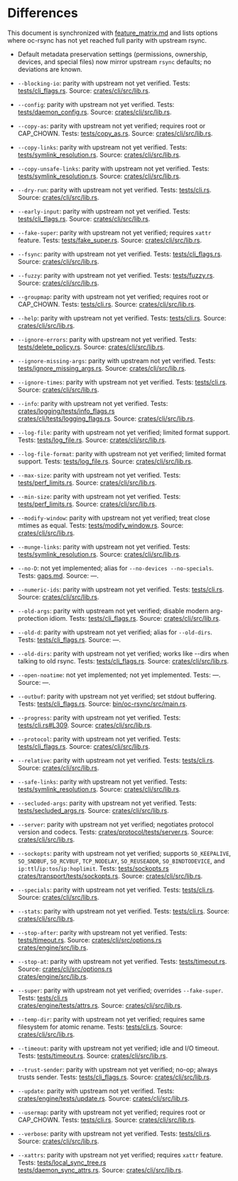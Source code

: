 # Differences

This document is synchronized with [feature_matrix.md](feature_matrix.md) and lists options where oc-rsync has not yet reached full parity with upstream rsync.

- Default metadata preservation settings (permissions, ownership, devices, and special files) now mirror upstream `rsync` defaults; no deviations are known.

- `--blocking-io`: parity with upstream not yet verified. Tests: [tests/cli_flags.rs](../tests/cli_flags.rs). Source: [crates/cli/src/lib.rs](../crates/cli/src/lib.rs).
- `--config`: parity with upstream not yet verified. Tests: [tests/daemon_config.rs](../tests/daemon_config.rs). Source: [crates/cli/src/lib.rs](../crates/cli/src/lib.rs).
- `--copy-as`: parity with upstream not yet verified; requires root or CAP_CHOWN. Tests: [tests/copy_as.rs](../tests/copy_as.rs). Source: [crates/cli/src/lib.rs](../crates/cli/src/lib.rs).
- `--copy-links`: parity with upstream not yet verified. Tests: [tests/symlink_resolution.rs](../tests/symlink_resolution.rs). Source: [crates/cli/src/lib.rs](../crates/cli/src/lib.rs).
- `--copy-unsafe-links`: parity with upstream not yet verified. Tests: [tests/symlink_resolution.rs](../tests/symlink_resolution.rs). Source: [crates/cli/src/lib.rs](../crates/cli/src/lib.rs).
- `--dry-run`: parity with upstream not yet verified. Tests: [tests/cli.rs](../tests/cli.rs). Source: [crates/cli/src/lib.rs](../crates/cli/src/lib.rs).
- `--early-input`: parity with upstream not yet verified. Tests: [tests/cli_flags.rs](../tests/cli_flags.rs). Source: [crates/cli/src/lib.rs](../crates/cli/src/lib.rs).
- `--fake-super`: parity with upstream not yet verified; requires `xattr` feature. Tests: [tests/fake_super.rs](../tests/fake_super.rs). Source: [crates/cli/src/lib.rs](../crates/cli/src/lib.rs).
- `--fsync`: parity with upstream not yet verified. Tests: [tests/cli_flags.rs](../tests/cli_flags.rs). Source: [crates/cli/src/lib.rs](../crates/cli/src/lib.rs).
- `--fuzzy`: parity with upstream not yet verified. Tests: [tests/fuzzy.rs](../tests/fuzzy.rs). Source: [crates/cli/src/lib.rs](../crates/cli/src/lib.rs).
- `--groupmap`: parity with upstream not yet verified; requires root or CAP_CHOWN. Tests: [tests/cli.rs](../tests/cli.rs). Source: [crates/cli/src/lib.rs](../crates/cli/src/lib.rs).
- `--help`: parity with upstream not yet verified. Tests: [tests/cli.rs](../tests/cli.rs). Source: [crates/cli/src/lib.rs](../crates/cli/src/lib.rs).
- `--ignore-errors`: parity with upstream not yet verified. Tests: [tests/delete_policy.rs](../tests/delete_policy.rs). Source: [crates/cli/src/lib.rs](../crates/cli/src/lib.rs).
- `--ignore-missing-args`: parity with upstream not yet verified. Tests: [tests/ignore_missing_args.rs](../tests/ignore_missing_args.rs). Source: [crates/cli/src/lib.rs](../crates/cli/src/lib.rs).
- `--ignore-times`: parity with upstream not yet verified. Tests: [tests/cli.rs](../tests/cli.rs). Source: [crates/cli/src/lib.rs](../crates/cli/src/lib.rs).
- `--info`: parity with upstream not yet verified. Tests: [crates/logging/tests/info_flags.rs](../crates/logging/tests/info_flags.rs)<br>[crates/cli/tests/logging_flags.rs](../crates/cli/tests/logging_flags.rs). Source: [crates/cli/src/lib.rs](../crates/cli/src/lib.rs).
- `--log-file`: parity with upstream not yet verified; limited format support. Tests: [tests/log_file.rs](../tests/log_file.rs). Source: [crates/cli/src/lib.rs](../crates/cli/src/lib.rs).
- `--log-file-format`: parity with upstream not yet verified; limited format support. Tests: [tests/log_file.rs](../tests/log_file.rs). Source: [crates/cli/src/lib.rs](../crates/cli/src/lib.rs).
- `--max-size`: parity with upstream not yet verified. Tests: [tests/perf_limits.rs](../tests/perf_limits.rs). Source: [crates/cli/src/lib.rs](../crates/cli/src/lib.rs).
- `--min-size`: parity with upstream not yet verified. Tests: [tests/perf_limits.rs](../tests/perf_limits.rs). Source: [crates/cli/src/lib.rs](../crates/cli/src/lib.rs).
- `--modify-window`: parity with upstream not yet verified; treat close mtimes as equal. Tests: [tests/modify_window.rs](../tests/modify_window.rs). Source: [crates/cli/src/lib.rs](../crates/cli/src/lib.rs).
- `--munge-links`: parity with upstream not yet verified. Tests: [tests/symlink_resolution.rs](../tests/symlink_resolution.rs). Source: [crates/cli/src/lib.rs](../crates/cli/src/lib.rs).
- `--no-D`: not yet implemented; alias for `--no-devices --no-specials`. Tests: [gaps.md](gaps.md). Source: —.
- `--numeric-ids`: parity with upstream not yet verified. Tests: [tests/cli.rs](../tests/cli.rs). Source: [crates/cli/src/lib.rs](../crates/cli/src/lib.rs).
- `--old-args`: parity with upstream not yet verified; disable modern arg-protection idiom. Tests: [tests/cli_flags.rs](../tests/cli_flags.rs). Source: [crates/cli/src/lib.rs](../crates/cli/src/lib.rs).
- `--old-d`: parity with upstream not yet verified; alias for `--old-dirs`. Tests: [tests/cli_flags.rs](../tests/cli_flags.rs). Source: —.
- `--old-dirs`: parity with upstream not yet verified; works like --dirs when talking to old rsync. Tests: [tests/cli_flags.rs](../tests/cli_flags.rs). Source: [crates/cli/src/lib.rs](../crates/cli/src/lib.rs).
- `--open-noatime`: not yet implemented; not yet implemented. Tests: —. Source: —.
- `--outbuf`: parity with upstream not yet verified; set stdout buffering. Tests: [tests/cli_flags.rs](../tests/cli_flags.rs). Source: [bin/oc-rsync/src/main.rs](../bin/oc-rsync/src/main.rs).
- `--progress`: parity with upstream not yet verified. Tests: [tests/cli.rs#L309](../tests/cli.rs#L309). Source: [crates/cli/src/lib.rs](../crates/cli/src/lib.rs).
- `--protocol`: parity with upstream not yet verified. Tests: [tests/cli_flags.rs](../tests/cli_flags.rs). Source: [crates/cli/src/lib.rs](../crates/cli/src/lib.rs).
- `--relative`: parity with upstream not yet verified. Tests: [tests/cli.rs](../tests/cli.rs). Source: [crates/cli/src/lib.rs](../crates/cli/src/lib.rs).
- `--safe-links`: parity with upstream not yet verified. Tests: [tests/symlink_resolution.rs](../tests/symlink_resolution.rs). Source: [crates/cli/src/lib.rs](../crates/cli/src/lib.rs).
- `--secluded-args`: parity with upstream not yet verified. Tests: [tests/secluded_args.rs](../tests/secluded_args.rs). Source: [crates/cli/src/lib.rs](../crates/cli/src/lib.rs).
- `--server`: parity with upstream not yet verified; negotiates protocol version and codecs. Tests: [crates/protocol/tests/server.rs](../crates/protocol/tests/server.rs). Source: [crates/cli/src/lib.rs](../crates/cli/src/lib.rs).
- `--sockopts`: parity with upstream not yet verified; supports `SO_KEEPALIVE`, `SO_SNDBUF`, `SO_RCVBUF`, `TCP_NODELAY`, `SO_REUSEADDR`, `SO_BINDTODEVICE`, and `ip:ttl`/`ip:tos`/`ip:hoplimit`. Tests: [tests/sockopts.rs](../tests/sockopts.rs)<br>[crates/transport/tests/sockopts.rs](../crates/transport/tests/sockopts.rs). Source: [crates/cli/src/lib.rs](../crates/cli/src/lib.rs).
- `--specials`: parity with upstream not yet verified. Tests: [tests/cli.rs](../tests/cli.rs). Source: [crates/cli/src/lib.rs](../crates/cli/src/lib.rs).
- `--stats`: parity with upstream not yet verified. Tests: [tests/cli.rs](../tests/cli.rs). Source: [crates/cli/src/lib.rs](../crates/cli/src/lib.rs).
- `--stop-after`: parity with upstream not yet verified. Tests: [tests/timeout.rs](../tests/timeout.rs). Source: [crates/cli/src/options.rs](../crates/cli/src/options.rs)<br>[crates/engine/src/lib.rs](../crates/engine/src/lib.rs).
- `--stop-at`: parity with upstream not yet verified. Tests: [tests/timeout.rs](../tests/timeout.rs). Source: [crates/cli/src/options.rs](../crates/cli/src/options.rs)<br>[crates/engine/src/lib.rs](../crates/engine/src/lib.rs).
- `--super`: parity with upstream not yet verified; overrides `--fake-super`. Tests: [tests/cli.rs](../tests/cli.rs)<br>[crates/engine/tests/attrs.rs](../crates/engine/tests/attrs.rs). Source: [crates/cli/src/lib.rs](../crates/cli/src/lib.rs).
- `--temp-dir`: parity with upstream not yet verified; requires same filesystem for atomic rename. Tests: [tests/cli.rs](../tests/cli.rs). Source: [crates/cli/src/lib.rs](../crates/cli/src/lib.rs).
- `--timeout`: parity with upstream not yet verified; idle and I/O timeout. Tests: [tests/timeout.rs](../tests/timeout.rs). Source: [crates/cli/src/lib.rs](../crates/cli/src/lib.rs).
- `--trust-sender`: parity with upstream not yet verified; no-op; always trusts sender. Tests: [tests/cli_flags.rs](../tests/cli_flags.rs). Source: [crates/cli/src/lib.rs](../crates/cli/src/lib.rs).
- `--update`: parity with upstream not yet verified. Tests: [crates/engine/tests/update.rs](../crates/engine/tests/update.rs). Source: [crates/cli/src/lib.rs](../crates/cli/src/lib.rs).
- `--usermap`: parity with upstream not yet verified; requires root or CAP_CHOWN. Tests: [tests/cli.rs](../tests/cli.rs). Source: [crates/cli/src/lib.rs](../crates/cli/src/lib.rs).
- `--verbose`: parity with upstream not yet verified. Tests: [tests/cli.rs](../tests/cli.rs). Source: [crates/cli/src/lib.rs](../crates/cli/src/lib.rs).
- `--xattrs`: parity with upstream not yet verified; requires `xattr` feature. Tests: [tests/local_sync_tree.rs](../tests/local_sync_tree.rs)<br>[tests/daemon_sync_attrs.rs](../tests/daemon_sync_attrs.rs). Source: [crates/cli/src/lib.rs](../crates/cli/src/lib.rs).
